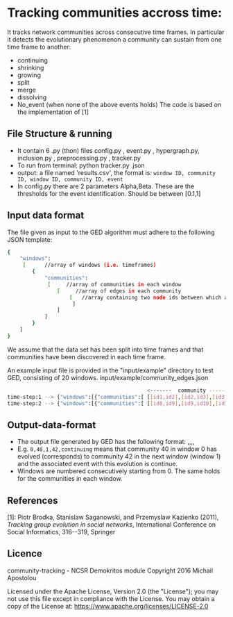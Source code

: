 # Tracking communities accross time:

It tracks  network communities across consecutive time frames. In particular
it detects the evolutionary phenomenon a community can sustain from one time frame
to another:
- continuing
- shrinking
- growing
- split
- merge
- dissolving
- No_event (when none of the above events holds)
The code is based on the implementation of [1]



## File Structure & running

- It contain 6 .py (thon) files
config.py , event.py , hypergraph.py, inclusion.py , preprocessing.py , tracker.py
- To run from terminal:
python tracker.py <inputfile>.json
- output: a file named 'results.csv', the format is:
```window ID, community ID, window ID, community ID, event```
- In config.py there are 2 parameters Alpha,Beta. These are the thresholds for the event
identification. Should be between [0.1,1]

## Input data format

The file given as input to the GED algorithm must adhere to the following JSON template:

```sh
{
    "windows":
     [      //array of windows (i.e. timeframes)
        {
            "communities":
             [     //array of communities in each window
                [     //array of edges in each community
                    [   //array containing two node ids between which an edge exists (this is an edge of the community)
                     ]
                ]
            ]
        }
    ]
}
```
We assume that the data set has been split into time frames and that communities have
been discovered in each time frame.

An example input file is provided in the "input/example" directory to test GED, consisting of 20 windows.
input/example/community_edges.json

```sh
                                             <-------  community ---------->   <-------  community ---------->
time-step:1 --> {"windows":[{"communities":[ [[id1,id2],[id2,id3],[id3,id1]], [[id4,id5],[id5,id6],[id6,id7]] ]
time-step:2 --> {"windows":[{"communities":[ [[id8,id9],[id9,id10],[id10,id1]], [[id11, id12],[id12,id13],[id13,id11]] ]
```


## Output-data-format

- The output file generated by GED has the following format:
<window id for current timestep>,<community id for current timestep>,<window id for next timestep>,<community id for next timestep>,<event>
- E.g. ```0,40,1,42,continuing``` means that community 40 in window 0 has evolved (corresponds) to community 42 in the next window (window 1) and the associated event with this evolution is continue.
- Windows are numbered consecutively starting from 0. The same holds for the communities in each window.


## References
[1]: Piotr Brodka,  Stanislaw Saganowski,  and Przemyslaw Kazienko  (2011), *Tracking group evolution in social networks*, International Conference on Social Informatics, 316--319, Springer



## Licence
community-tracking - NCSR Demokritos module Copyright 2016 Michail Apostolou

Licensed under the Apache License, Version 2.0 (the "License"); you may not use this file except in compliance with the License. You may obtain a copy of the License at: https://www.apache.org/licenses/LICENSE-2.0

